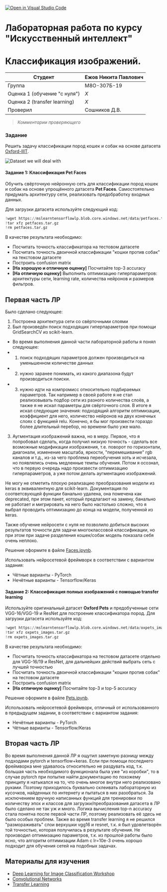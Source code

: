 [![Open in Visual Studio Code](https://classroom.github.com/assets/open-in-vscode-c66648af7eb3fe8bc4f294546bfd86ef473780cde1dea487d3c4ff354943c9ae.svg)](https://classroom.github.com/online_ide?assignment_repo_id=7966964&assignment_repo_type=AssignmentRepo)
# Лабораторная работа по курсу "Искусственный интеллект"
# Классификация изображений.

| Студент | Ежов Никита Павлович |
|------|------|
| Группа  | М8О-307Б-19 |
| Оценка 1 (обучение "с нуля") | *X* |
| Оценка 2 (transfer learning) | *X* |
| Проверил | Сошников Д.В. |

> *Комментарии проверяющего*
### Задание

Решить задачу классификации пород кошек и собак на основе датасета [Oxford-IIIT](https://www.robots.ox.ac.uk/~vgg/data/pets/).

![Dataset we will deal with](images/data.png)

#### Задание 1: Классификация Pet Faces

Обучить свёрточную нейронную сеть для классификации пород кошек и собак на основе упрощённого датасета **Pet Faces**. Самостоятельно придумать архитектуру сети, реализовать предобработку входных данных.

Для загрузки датасета используйте следующий код:

```python
!wget https://mslearntensorflowlp.blob.core.windows.net/data/petfaces.tar.gz
!tar xfz petfaces.tar.gz
!rm petfaces.tar.gz
```

В качестве результата необходимо:

* Посчитать точность классификатора на тестовом датасете
* Посчитать точность двоичной классификации "кошки против собак" на текстовом датасете
* Построить confusion matrix
* **[На хорошую и отличную оценку]** Посчитайте top-3 accuracy
* **[На отличную оценку]** Выполнить оптимизацию гиперпараметров: архитектуры сети, learning rate, количества нейронов и размеров фильтров.

## Первая часть ЛР

Было сделано следующее: 

1. Построена архитектура сети со свёрточными слоями
2. Был произведён поиск подходящих гиперпараметров при помощи GridSearchCV из scikit-learn.
* Во время выполнения данной части лабораторной работы я понял следующее: 
* 1) поиск подходящих параметров должен производиться на уменьшенном количестве данных 
* 2) нужно заранее понимать, из какого диапазона будут производиться поиски.
* 3) нужно идти на компромисс относительно подбираемых параметров. Так например в своей работе я не стал реализовывать подбор сети из разного количества слоёв, а также я не искал параметры для свёрточного слоя. В итоге я искал следующие значения: подходящий алгоритм оптимизации, коэффициент для него, количество нейронов на двух конечных слоях с функцией relu. Конечно, я бы мог произвести гораздо более длительный перебор, но времени было уже мало.
3. Аугментация изображений важна, но в меру. Первое, что я попробовал сделать, когда получил низкую точность - сделать все возможные модификации изображения, т.е. поворот по горизонтали, диагонали, изменение масштаба, яркости, "перемешивание" rgb каналов и т.д., из-за чего проблема переобучения хоть и исчезала, но появлялись очень медленные темпы обучения. Потом я осознал, что в первую очередь надо произвести оптимизацию гиперпараметров, а уже потом делать аугментацию изображений.

Не могу не отметить плохую реализацию преобразования модели из keras в эквивалентную для scikit-learn. Документация по соответсвующей функции банально удалена, она помечена как deprecated, при этом пакет, который предлагают на замену, банально не работает и мигрировать на него было настолько сложно, что я выбрал проводить оптимизацию до конца на модели, полученной из keras.

Также обучение нейросети с нуля не позволило добиться высоких результатов точности для задачи многоклассовой классификации, но при этом при задаче разделения кошек/собак модель показала себя очень неплохо.

Решение оформите в файле [Faces.ipynb](Faces.ipynb).



Использовать нейросетевой фреймворк в соответствии с вариантом задания:
   * Чётные варианты - PyTorch
   * Нечётные варианты - Tensorflow/Keras
#### Задание 2: Классификация полных изображений с помощью transfer learning

Используйте оригинальный датасет **Oxford Pets** и предобученные сети VGG-16/VGG-19 и ResNet для построение классификатора пород. Для загрузки датасета используйте код:

```python
!wget https://mslearntensorflowlp.blob.core.windows.net/data/oxpets_images.tar.gz
!tar xfz oxpets_images.tar.gz
!rm oxpets_images.tar.gz
```

В качестве результата необходимо:

* Посчитать точность классификатора на тестовом датасете отдельно для VGG-16/19 и ResNet, для дальнейших действий выбрать сеть с лучшей точностью
* Посчитать точность двоичной классификации "кошки против собак" на тестовом датасете
* Построить confusion matrix
* **[На отличную оценку]** Посчитайте top-3 и top-5 accuracy

Решение оформите в файле [Pets.ipynb](Pets.ipynb).

Использовать нейросетевой фреймворк, отличный от использованного в предыдущем задании, в соответствии с вариантом задания:
   * Нечётные варианты - PyTorch
   * Чётные варианты - Tensorflow/Keras


## Вторая часть ЛР
Во время выполнения данной ЛР я ощутил заметную разницу между подходами pytorch и tensorflow+keras. Если при помощи последнего фреймворка мне удавалось относительно не раздувать код, т.к. большая часть необходимого функционала была уже "из коробки", то в случае pytorch при попытке найти документацию по похожему принципу я натыкался на то, что очень многое внутри него реализовано руками. Поэтому приходилось буквально склеивать лабораторную из кусочков, найденных по интернету и пытаться в них разобраться. За исключением вручную написанных функций для тренировки по количеству эпох и классов для загрузки/преобразования датасета в ЛР было сделано не так уж и много. Логика вычисления top-n accuracy стала понятна после первой части ЛР, поэтому реализовать её здесь не было особых проблем. Также во время transfer learning я не решился "размораживать" слои верхушки vgg16 и resnet, т.к. я был удовлетворён той точностью, которая получилась в результате обучения. Не производил оптимизацию параметров, т.к. из прошлой работы было ясно, что алгоритм оптимизации Adam c lr=10e-3 очень хорошо подходит для обучения сетей на подобных задачах.
## Материалы для изучения

* [Deep Learning for Image Classification Workshop](https://github.com/microsoft/workshop-library/blob/main/full/deep-learning-computer-vision/README.md)
* [Convolutional Networks](https://github.com/microsoft/AI-For-Beginners/blob/main/4-ComputerVision/07-ConvNets/README.md)
* [Transfer Learning](https://github.com/microsoft/AI-For-Beginners/blob/main/4-ComputerVision/08-TransferLearning/README.md)
